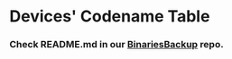 # Devices' Codename Table
### Check README.md in our [BinariesBackup](https://github.com/woa-msmnile/BinariesBackup/#list) repo.